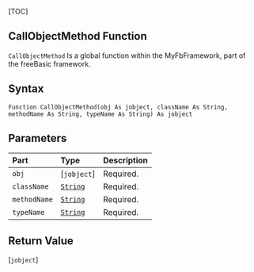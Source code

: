 [TOC]
## CallObjectMethod Function

`CallObjectMethod` Is a global function within the MyFbFramework, part of the freeBasic framework.
## Syntax

```freeBasic
Function CallObjectMethod(obj As jobject, className As String, methodName As String, typeName As String) As jobject
```

## Parameters

|Part|Type|Description|
| :------------ | :------------ | :------------ |
|`obj`|[`jobject`]|Required.|
|`className`|[`String`]("https://www.freebasic.net/wiki/KeyPgString")|Required.|
|`methodName`|[`String`]("https://www.freebasic.net/wiki/KeyPgString")|Required.|
|`typeName`|[`String`]("https://www.freebasic.net/wiki/KeyPgString")|Required.|

## Return Value
[`jobject`]

